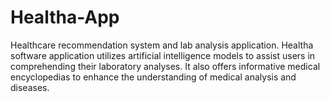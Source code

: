 # Healtha-App
Healthcare recommendation system and lab analysis application.  Healtha software application utilizes artificial intelligence models to assist users in comprehending their laboratory analyses. It also offers informative medical encyclopedias to enhance the understanding of medical analysis and diseases.
